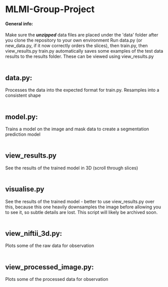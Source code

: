 # MLMI-Group-Project
#### General info:
Make sure the ***unzipped*** data files are placed under the 'data' folder after you clone the repository to your own environment
Run data.py (or new_data.py, if it now correctly orders the slices), then train.py, then view_results.py
train.py automatically saves some examples of the test data results to the results folder. These can be viewed using view_results.py
<br />
<br />
  
## data.py:
Processes the data into the expected format for train.py. Resamples into a consistent shape
<br />
<br />

## model.py:
Trains a model on the image and mask data to create a segmentation prediction model
<br />
<br />

## view_results.py
See the results of the trained model in 3D (scroll through slices)
<br />
<br />

## visualise.py
See the results of the trained model - better to use view_results.py over this, because this one heavily downsamples the image before allowing you to see it, so subtle details are lost. This script will likely be archived soon.
<br />
<br />

## view_niftii_3d.py:
Plots some of the raw data for observation
<br />
<br />

## view_processed_image.py:
Plots some of the processed data for observation

